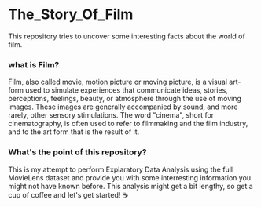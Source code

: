 # The_Story_Of_Film
This repository tries to uncover some interesting facts about the world of film.
### what is Film?
Film, also called movie, motion picture or moving picture, is a visual art-form used to simulate experiences that communicate ideas, stories, perceptions, feelings, beauty, or atmosphere through the use of moving images. These images are generally accompanied by sound, and more rarely, other sensory stimulations. The word "cinema", short for cinematography, is often used to refer to filmmaking and the film industry, and to the art form that is the result of it.

### What's the point of this repository?
This is my attempt to perform Explaratory Data Analysis using the full MovieLens dataset and provide you with some interresting information you might not have known before. This analysis might get a bit lengthy, so get a cup of coffee and let's get started! :coffee:
